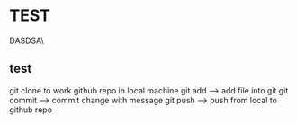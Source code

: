# TEST
DASDSA\

## test

git clone to work github repo in local machine
git add --> add file into git
git commit --> commit change with message
git push --> push from local to github repo